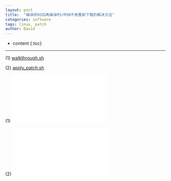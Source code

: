 ```yaml
---
layout: post
title:  "编译好H3后再编译M3/M3N不用重新下载的解决方法"
categories: software
tags: linux, patch
author: David
---
```


* content
{:toc}

---

(1) [walkthrough.sh](file:///_posts/titron_version-walkthrough.sh)

(2) [apply_patch.sh](file:///_posts/titron_version-apply_patch.sh)


(1) ![walkthrough.sh](titron_version-walkthrough.sh)

(2) ![apply_patch.sh](titron_version-apply_patch.sh)


